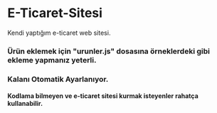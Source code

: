 # E-Ticaret-Sitesi
Kendi yaptığım e-ticaret web sitesi. 
### Ürün eklemek için "urunler.js" dosasına örneklerdeki gibi ekleme yapmanız yeterli.
### Kalanı Otomatik Ayarlanıyor.
#### Kodlama bilmeyen ve e-ticaret sitesi kurmak isteyenler rahatça kullanabilir.

